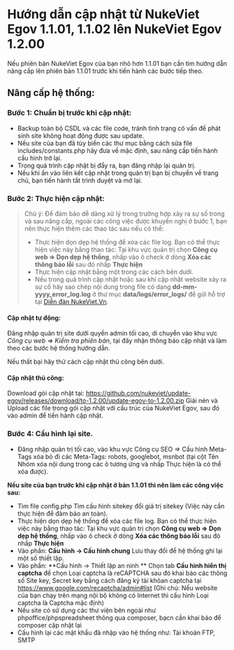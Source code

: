 # Hướng dẫn cập nhật từ NukeViet Egov 1.1.01, 1.1.02 lên NukeViet Egov 1.2.00

Nếu phiên bản NukeViet Egov của bạn nhỏ hơn 1.1.01 bạn cần tìm hướng dẫn nâng cấp lên phiên bản 1.1.01 trước khi tiến hành các bước tiếp theo.

## Nâng cấp hệ thống:

### Bước 1: Chuẩn bị trước khi cập nhật:

- Backup toàn bộ CSDL và các file code, tránh tình trạng có vấn đề phát sinh site không hoạt động được sau update.
- Nếu site của bạn đã tùy biến các thư mục bằng cách sửa file includes/constants.php hãy đưa về mặc định, sau nâng cấp tiến hành cấu hình trở lại.
- Trong quá trình cập nhật bị đẩy ra, bạn đăng nhập lại quản trị.
- Nếu khi ấn vào liên kết cập nhật trong quản trị bạn bị chuyển về trang chủ, bạn tiến hành tắt trình duyệt và mở lại.

### Bước 2: Thực hiện cập nhật:

> Chú ý: Để đảm bảo dễ dàng xử lý trong trường hợp xảy ra sự số trong và sau nâng cấp, ngoài các công việc được khuyến nghị ở bước 1, bạn nên thực hiện thêm các thao tác sau nếu có thể:
> - Thực hiện dọn dẹp hệ thống để xóa các file log. Bạn có thể thực hiện việc này bằng thao tác: Tại khu vực quản trị chọn **Công cụ web => Dọn dẹp hệ thống**, nhấp vào ô check ở dòng **Xóa các thông báo lỗi** sau đó nhấp **Thực hiện**
> - Thực hiện cập nhật bằng một trong các cách bên dưới.
> - Nếu trong quá trình cập nhật hoặc sau khi cập nhật website xảy ra sự cố hãy sao chép nội dung trong file có dạng **dd-mm-yyyy_error_log.log** ở thư mục **data/logs/error_logs/** để gửi hỗ trợ tại [Diễn đàn NukeViet.Vn](https://nukeviet.vn/vi/forum/nang-cap-egov/).

#### Cập nhật tự động:

Đăng nhập quản trị site dưới quyền admin tối cao, di chuyển vào khu vực *Công cụ web => Kiểm tra phiên bản*, tại đây nhận thông báo cập nhật và làm theo các bước hệ thống hướng dẫn.

Nếu thất bại hãy thử cách cập nhật thủ công bên dưới.

#### Cập nhật thủ công:

Download gói cập nhật tại: https://github.com/nukeviet/update-egov/releases/download/to-1.2.00/update-egov-to-1.2.00.zip
Giải nén và Upload các file trong gói cập nhật với cấu trúc của NukeViet Egov, sau đó vào admin để tiến hành cập nhật.

### Bước 4: Cấu hình lại site.

- Đăng nhập quản trị tối cao, vào khu vực Công cụ SEO => Cấu hình Meta-Tags xóa bỏ đi các Meta-Tags: robots, googlebot, msnbot (tại cột Tên Nhóm xóa nội dung trong các ô tương ứng và nhấp Thực hiện là có thể xóa được).

**Nếu site của bạn trước khi cập nhật ở bản 1.1.01 thì nên làm các công việc sau:**

- Tìm file config.php Tìm cấu hình sitekey đổi giá trị sitekey (Việc này cần thực hiện để đảm bảo an toàn).
- Thực hiện dọn dẹp hệ thống để xóa các file log. Bạn có thể thực hiện việc này bằng thao tác: Tại khu vực quản trị chọn **Công cụ web => Dọn dẹp hệ thống**, nhấp vào ô check ở dòng **Xóa các thông báo lỗi** sau đó nhấp **Thực hiện**
- Vào phần: **Cấu hình -> Cấu hình chung** Lưu thay đổi để hệ thống ghi lại một số thiết lập.
- Vào phần: **Cấu hình -> Thiết lập an ninh ** Chọn tab **Cấu hình hiển thị captcha** để chọn Loại captcha là reCAPTCHA sau đó khai báo các thông số Site key, Secret key bằng cách đăng ký tài khỏan captcha tại https://www.google.com/recaptcha/admin#list (Ghi chú: Nếu website của bạn chạy trên mạng nội bộ không có Internet thì cấu hình Loại captcha là Captcha mặc định)
- Nếu site có sử dụng các thư viện bên ngoài như phpoffice/phpspreadsheet thông qua composer, bạcn cần khai báo để composer cập nhật lại
- Cấu hình lại các mật khẩu đã nhập vào hệ thống như: Tài khoản FTP, SMTP
